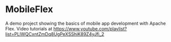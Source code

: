 # MobileFlex
A demo project showing the basics of mobile app development with Apache Flex. Video tutorials at https://www.youtube.com/playlist?list=PLlWQCxntZmDq8UgPeXSShiK89Z4yJfi_2
